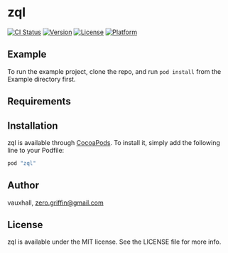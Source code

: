 # zql

[![CI Status](http://img.shields.io/travis/vauxhall/zql.svg?style=flat)](https://travis-ci.org/vauxhall/zql)
[![Version](https://img.shields.io/cocoapods/v/zql.svg?style=flat)](http://cocoapods.org/pods/zql)
[![License](https://img.shields.io/cocoapods/l/zql.svg?style=flat)](http://cocoapods.org/pods/zql)
[![Platform](https://img.shields.io/cocoapods/p/zql.svg?style=flat)](http://cocoapods.org/pods/zql)

## Example

To run the example project, clone the repo, and run `pod install` from the Example directory first.

## Requirements

## Installation

zql is available through [CocoaPods](http://cocoapods.org). To install
it, simply add the following line to your Podfile:

```ruby
pod "zql"
```

## Author

vauxhall, zero.griffin@gmail.com

## License

zql is available under the MIT license. See the LICENSE file for more info.
